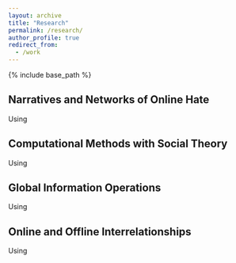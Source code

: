 ```yaml
---
layout: archive
title: "Research"
permalink: /research/
author_profile: true
redirect_from:
  - /work
---
```


{% include base_path %}

## Narratives and Networks of Online Hate
Using

## Computational Methods with Social Theory
Using

## Global Information Operations
Using

## Online and Offline Interrelationships
Using
